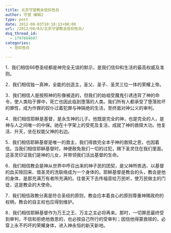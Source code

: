 ```yaml
---
title: 北京守望教会信仰告白
author: 守望 编辑2
type: post
date: 2012-08-03T10:18:13+00:00
url: /2012/08/03/北京守望教会信仰告白/
dsq_thread_id:
  - 1797884607
categories:
  - 信仰告白

---
```

1．我们相信66卷圣经都是神完全无误的默示，是我们信仰和生活的最高权威及准则。

2．我们相信独一真神，全能的创造主，圣父、圣子、圣灵三位一体的荣耀上帝。

3．我们相信人是按照神的形像被造的，但我们的始祖受魔鬼引诱违背了神的命令，使人类陷于罪中，死亡也因此临到堕落的人类。我们所有人都承受了堕落败坏的罪性，成为作罪的奴仆过着犯罪与神隔绝的生活，至终面对神公义的审判。

4．我们相信耶稣是基督，是永生神的儿子。他既是完全的神，也是完全的人，是神与人之间唯一的中保。祂在十字架上的受死及复活，成就了神的救赎大功。他复活、升天，坐在权能父神的右边。

5．我们相信耶稣基督是唯一的救主，我们得救完全本乎神的救赎之恩，也因着信。当我们相信耶稣基督时，神便赦免我们一切的过犯，赐下圣灵住在我们里面。这圣灵印证我们是神的儿女，并带领我们活出基督的生命。

6．我们相信教会是神从世界中呼召出来的神子民的团契，是父神所拣选、以基督的血买赎回来、借圣灵的洗联络成为一个身体的。耶稣基督是教会的头，教会是他的身体，是那充满万有者所充满的。往普天下去传福音给万民听，使万民做主的门徒，这是教会的大使命。

7．我们相信政教分离是符合圣经的原则，教会应本着良心的原则尊重神赐政府的权柄，教会的自主权也应得到维护。

8．我们相信耶稣基督作为万王之王、万主之主必将再来。那时，一切罪恶最终受到审判，不信和拒绝他救恩的，也必按自己所行的受审判；因信他得蒙救赎的，必穿上永不朽坏的荣耀身体，进入神永恒的新天新地。